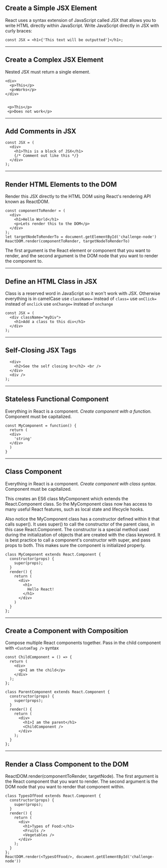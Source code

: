 ## Create a Simple JSX Element
React uses a syntax extension of JavaScript called JSX that allows you to write HTML directly within JavaScript. Write JavaScript directly in JSX with curly braces:

`const JSX = <h1>{'This text will be outputted'}</h1>;`

---
## Create a Complex JSX Element
Nested JSX must return a single element. 

```
<div>
  <p>This</p>
  <p>Works</p>
</div>


 <p>This</p>
 <p>Does not work</p>
 ```

---
## Add Comments in JSX

```
const JSX = (
  <div>
    <h1>This is a block of JSX</h1>
    {/* Comment out like this */}
  </div>
);
```

---
## Render HTML Elements to the DOM
Render this JSX directly to the HTML DOM using React's rendering API known as ReactDOM.

```
const componentToRender = (
  <div>
    <h1>Hello World</h1>
    <p>Lets render this to the DOM</p>
  </div>
);
let targetNodeToRenderTo = document.getElementById('challenge-node') 
ReactDOM.render(componentToRender, targetNodeToRenderTo)
```
The first argument is the React element or component that you want to render, and the second argument is the DOM node that you want to render the component to.

---
## Define an HTML Class in JSX
Class is a reserved word in JavaScript so it won't work with JSX. Otherwise everything is in camelCase
use `className=` instead of `class=`
use `onClick=` instead of `onclick`
use `onChange=` instead of `onchange`

```
const JSX = (
  <div className="myDiv">
    <h1>Add a class to this div</h1>
  </div>
);
```

---
## Self-Closing JSX Tags
```const JSX = (
  <div>
    <h2>See the self closing br</h2> <br />
  </div>
  <div />
);
```

---
## Stateless Functional Component
Everything in React is a component. *Create component with a function.* Component must be capitalized.

```
const MyComponent = function() { 
  return ( 
  <div>
    'string'
  </div>
  )
}
```

---
## Class Component
Everything in React is a component. *Create component with class syntax.* Component must be capitalized.

This creates an ES6 class MyComponent which extends the React.Component class. So the MyComponent class now has access to many useful React features, such as local state and lifecycle hooks. 

Also notice the MyComponent class has a constructor defined within it that calls super(). It uses super() to call the constructor of the parent class, in this case React.Component. The constructor is a special method used during the initialization of objects that are created with the class keyword. It is best practice to call a component's constructor with super, and pass props to both. This makes sure the component is initialized properly.

```
class MyComponent extends React.Component {
  constructor(props) {
    super(props);
  }
  render() {
    return (
      <div>
        <h1>
          Hello React!
        </h1>
      </div>
    )
  }
};
```
---
## Create a Component with Composition
Compose multiple React components together. Pass in the child component with `<CustomTag />` syntax
```
const ChildComponent = () => {
  return (
    <div>
      <p>I am the child</p>
    </div>
  );
};

class ParentComponent extends React.Component {
  constructor(props) {
    super(props);
  }
  render() {
    return (
      <div>
        <h1>I am the parent</h1>
        <ChildComponent />
      </div>
    );
  }
};
```
---
## Render a Class Component to the DOM
ReactDOM.render(componentToRender, targetNode). The first argument is the React component that you want to render. The second argument is the DOM node that you want to render that component within.

```
class TypesOfFood extends React.Component {
  constructor(props) {
    super(props);
  }
  render() {
    return (
      <div>
        <h1>Types of Food:</h1>
        <Fruits />
        <Vegetables />
      </div>
    );
  }
};
ReactDOM.render(<TypesOfFood/>, document.getElementById('challenge-node'))
```
